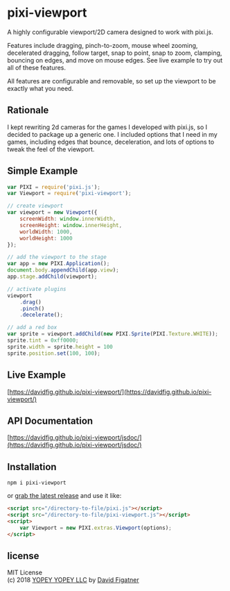 # pixi-viewport
A highly configurable viewport/2D camera designed to work with pixi.js.

Features include dragging, pinch-to-zoom, mouse wheel zooming, decelerated dragging, follow target, snap to point, snap to zoom, clamping, bouncing on edges, and move on mouse edges. See live example to try out all of these features.

All features are configurable and removable, so set up the viewport to be exactly what you need.

## Rationale
I kept rewriting 2d cameras for the games I developed with pixi.js, so I decided to package up a generic one. I included options that I need in my games, including edges that bounce, deceleration, and lots of options to tweak the feel of the viewport. 

## Simple Example
```js
var PIXI = require('pixi.js');
var Viewport = require('pixi-viewport');

// create viewport
var viewport = new Viewport({
    screenWidth: window.innerWidth,
    screenHeight: window.innerHeight,
    worldWidth: 1000,
    worldHeight: 1000
});

// add the viewport to the stage
var app = new PIXI.Application();
document.body.appendChild(app.view);
app.stage.addChild(viewport);

// activate plugins
viewport
    .drag()
    .pinch()
    .decelerate();

// add a red box
var sprite = viewport.addChild(new PIXI.Sprite(PIXI.Texture.WHITE));
sprite.tint = 0xff0000;
sprite.width = sprite.height = 100
sprite.position.set(100, 100);
```

## Live Example
[https://davidfig.github.io/pixi-viewport/](https://davidfig.github.io/pixi-viewport/)

## API Documentation
[https://davidfig.github.io/pixi-viewport/jsdoc/](https://davidfig.github.io/pixi-viewport/jsdoc/)

## Installation

    npm i pixi-viewport

or [grab the latest release](https://github.com/davidfig/pixi-viewport/releases/) and use it like:

```html
<script src="/directory-to-file/pixi.js"></script>
<script src="/directory-to-file/pixi-viewport.js"></script>
<script>
    var Viewport = new PIXI.extras.Viewport(options);
</script>
```

## license  
MIT License  
(c) 2018 [YOPEY YOPEY LLC](https://yopeyopey.com/) by [David Figatner](https://twitter.com/yopey_yopey/)
